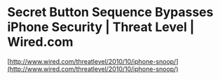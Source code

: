 <!--
id: 1402693398
link: http://tumblr.atmos.org/post/1402693398/secret-button-sequence-bypasses-iphone-security
slug: secret-button-sequence-bypasses-iphone-security
date: Mon Oct 25 2010 18:25:18 GMT-0700 (PDT)
publish: 2010-10-025
tags: 
title: Secret Button Sequence Bypasses iPhone Security | Threat Level | Wired.com
-->


Secret Button Sequence Bypasses iPhone Security | Threat Level | Wired.com
==========================================================================

[http://www.wired.com/threatlevel/2010/10/iphone-snoop/](http://www.wired.com/threatlevel/2010/10/iphone-snoop/)

